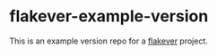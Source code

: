 # flakever-example-version

This is an example version repo for a [flakever](https://github.com/numinit/flakever) project.

